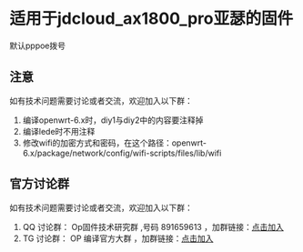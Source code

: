 # 适用于jdcloud_ax1800_pro亚瑟的固件
默认pppoe拨号

## 注意
如有技术问题需要讨论或者交流，欢迎加入以下群：
1. 编译openwrt-6.x时，diy1与diy2中的内容要注释掉
2. 编译lede时不用注释
3. 修改wifi的加密方式和密码，在这个路径：openwrt-6.x/package/network/config/wifi-scripts/files/lib/wifi

## 官方讨论群

如有技术问题需要讨论或者交流，欢迎加入以下群：

1. QQ 讨论群： Op固件技术研究群 ,号码 891659613 ，加群链接：[点击加入](https://jq.qq.com/?_wv=1027&k=XL8SK5aC "Op固件技术研究群")
2. TG 讨论群： OP 编译官方大群 ，加群链接：[点击加入](https://t.me/JhKgAA6Hx1 "OP 编译官方大群")
